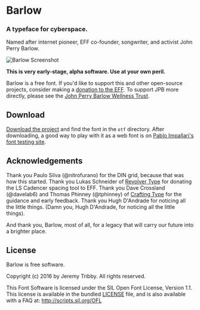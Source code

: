 # Barlow
### A typeface for cyberspace.

Named after internet pioneer, EFF co-founder, songwriter, and activist John Perry Barlow.

![Barlow Screenshot](https://raw.githubusercontent.com/jpt/barlow/master/Screenshot.png)

**This is very early-stage, alpha software. Use at your own peril.**

Barlow is a free font. If you'd like to support this and other open-source projects, consider making a [donation to the EFF](https://supporters.eff.org/donate). To support JPB more directly, please see the [John Perry Barlow Wellness Trust](https://www.johnperrybarlow-wellnesstrust.com/).

## Download

[Download the project](https://github.com/jpt/barlow/archive/master.zip) and find the font in the `otf` directory. After downloading, a good way to play with it as a web font is on [Pablo Impallari's font testing site](http://www.impallari.com/testing/).

## Acknowledgements

Thank you Paulo Silva (@nitrofurano) for the DIN grid, because that was how this started. Thank you Lukas Schneider of [Revolver Type](http://revolvertype.com/tools/cadencer.html) for donating the LS Cadencer spacing tool to EFF. Thank you Dave Crossland (@davelab6) and Thomas Phinney (@tphinney) of [Crafting Type](http://craftingtype.com) for the guidance and early feedback. Thank you Hugh D'Andrade for noticing all the little things. (Damn you, Hugh D'Andrade, for noticing all the little things).

And thank you, Barlow, most of all, for a legacy that will carry our future into a brighter place. 

## License

Barlow is free software.

Copyright (c) 2016 by Jeremy Tribby. All rights reserved.

This Font Software is licensed under the SIL Open Font License, Version 1.1. This license is available in the bundled [LICENSE](https://github.com/jpt/barlow/blob/master/LICENSE.md) file, and is also available with a FAQ at: http://scripts.sil.org/OFL
